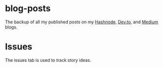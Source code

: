 # blog-posts
The backup of all my published posts on my [Hashnode](https://blog.seancoughlin.me), [Dev.to](https://dev.to/scc33), and [Medium](https://sean-coughlin.medium.com) blogs.

# Issues
The issues tab is used to track story ideas.
